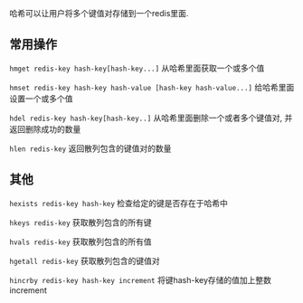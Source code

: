 哈希可以让用户将多个键值对存储到一个redis里面.

## 常用操作

`hmget redis-key hash-key[hash-key...]` 从哈希里面获取一个或多个值

`hmset redis-key hash-key hash-value [hash-key hash-value...]` 给哈希里面设置一个或多个值

`hdel redis-key hash-key[hash-key..]` 从哈希里面删除一个或者多个键值对, 并返回删除成功的数量

`hlen redis-key` 返回散列包含的键值对的数量

## 其他

`hexists redis-key hash-key` 检查给定的键是否存在于哈希中

`hkeys redis-key` 获取散列包含的所有键

`hvals redis-key` 获取散列包含的所有值

`hgetall redis-key` 获取散列包含的键值对

`hincrby redis-key hash-key increment` 将键hash-key存储的值加上整数increment

